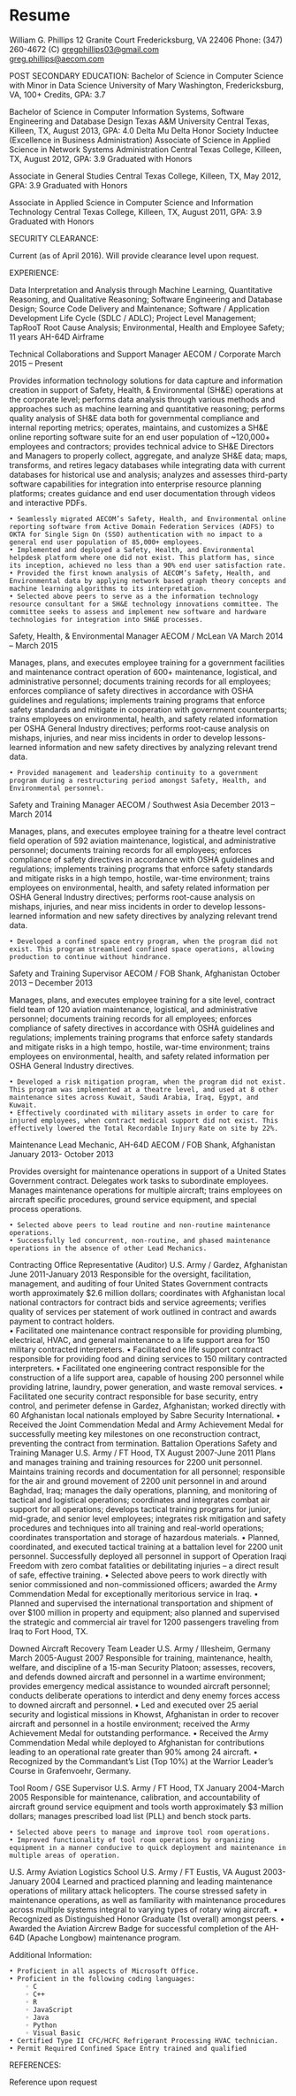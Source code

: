 <h1><b>Resume</b></h1>

William G. Phillips
12 Granite Court
Fredericksburg, VA 22406
Phone: (347) 260-4672 (C)
gregphillips03@gmail.com  
greg.phillips@aecom.com

POST SECONDARY EDUCATION:
Bachelor of Science in Computer Science with Minor in Data Science
University of Mary Washington, Fredericksburg, VA, 100+ Credits, GPA: 3.7 

Bachelor of Science in Computer Information Systems, Software Engineering and Database Design
Texas A&M University Central Texas, Killeen, TX, August 2013, GPA: 4.0
Delta Mu Delta Honor Society Inductee (Excellence in Business Administration)
Associate of Science in Applied Science in Network Systems Administration
Central Texas College, Killeen, TX, August 2012, GPA: 3.9
Graduated with Honors

Associate in General Studies
Central Texas College, Killeen, TX, May 2012, GPA: 3.9
Graduated with Honors

Associate in Applied Science in Computer Science and Information Technology
Central Texas College, Killeen, TX, August  2011, GPA: 3.9
Graduated with Honors
					 
SECURITY CLEARANCE: 

Current (as of April 2016). Will provide clearance level upon request. 

EXPERIENCE:  

Data Interpretation and Analysis through Machine Learning, Quantitative Reasoning, and Qualitative Reasoning; Software Engineering and Database Design; Source Code Delivery and Maintenance; Software / Application Development Life Cycle (SDLC / ADLC); Project Level Management; TapRooT Root Cause Analysis; Environmental, Health and Employee Safety; 11 years AH-64D Airframe

Technical Collaborations and Support Manager	AECOM / Corporate	                                       March 2015 – Present

Provides information technology solutions for data capture and information creation in support of Safety, Health, & Environmental (SH&E) operations at the corporate level; performs data analysis through various methods and approaches such as machine learning and quantitative reasoning; performs quality analysis of SH&E data both for governmental compliance and internal reporting metrics; operates, maintains, and customizes a SH&E online reporting software suite for an end user population of ~120,000+ employees and contractors; provides technical advice to SH&E Directors and Managers to properly collect, aggregate, and analyze SH&E data; maps, transforms, and retires legacy databases while integrating data with current databases for historical use and analysis; analyzes and assesses third-party software capabilities for integration into enterprise resource planning platforms; creates guidance and end user documentation through videos and interactive PDFs.  

    • Seamlessly migrated AECOM’s Safety, Health, and Environmental online reporting software from Active Domain Federation Services (ADFS) to OKTA for Single Sign On (SSO) authentication with no impact to a general end user population of 85,000+ employees. 
    • Implemented and deployed a Safety, Health, and Environmental helpdesk platform where one did not exist. This platform has, since its inception, achieved no less than a 90% end user satisfaction rate. 
    • Provided the first known analysis of AECOM’s Safety, Health, and Environmental data by applying network based graph theory concepts and machine learning algorithms to its interpretation. 
    • Selected above peers to serve as a the information technology resource consultant for a SH&E technology innovations committee. The committee seeks to assess and implement new software and hardware technologies for integration into SH&E processes. 


Safety, Health, & Environmental Manager	AECOM / McLean VA	                               March 2014 – March 2015

Manages, plans, and executes employee training for a government facilities and maintenance contract operation of 600+ maintenance, logistical, and administrative personnel; documents training records for all employees; enforces compliance of safety directives in accordance with OSHA guidelines and regulations; implements training programs that enforce safety standards and mitigate in cooperation with government counterparts; trains employees on environmental, health, and safety related information per OSHA General Industry directives;  performs root-cause analysis on mishaps, injuries, and near miss incidents in order to develop lessons-learned information and new safety directives by analyzing relevant trend data.

    • Provided management and leadership continuity to a government program during a restructuring period amongst Safety, Health, and Environmental personnel. 


Safety and Training Manager	AECOM / Southwest Asia	                         December 2013 – March 2014

Manages, plans, and executes employee training for a theatre level contract field operation of 592 aviation maintenance, logistical, and administrative personnel; documents training records for all employees; enforces compliance of safety directives in accordance with OSHA guidelines and regulations; implements training programs that enforce safety standards and mitigate risks in a high tempo, hostile, war-time environment; trains employees on environmental, health, and safety related information per OSHA General Industry directives;  performs root-cause analysis on mishaps, injuries, and near miss incidents in order to develop lessons-learned information and new safety directives by analyzing relevant trend data.

    • Developed a confined space entry program, when the program did not exist. This program streamlined confined space operations, allowing production to continue without hindrance.

Safety and Training Supervisor	AECOM / FOB Shank, Afghanistan	                       October 2013 – December 2013

Manages, plans, and executes employee training for a site level, contract field team of 120 aviation maintenance, logistical, and administrative personnel; documents training records for all employees; enforces compliance of safety directives in accordance with OSHA guidelines and regulations; implements training programs that enforce safety standards and mitigate risks in a high tempo, hostile, war-time environment; trains employees on environmental, health, and safety related information per OSHA General Industry directives.

    • Developed a risk mitigation program, when the program did not exist. This program was implemented at a theatre level, and used at 8 other maintenance sites across Kuwait, Saudi Arabia, Iraq, Egypt, and Kuwait. 
    • Effectively coordinated with military assets in order to care for injured employees, when contract medical support did not exist. This effectively lowered the Total Recordable Injury Rate on site by 22%. 

Maintenance Lead Mechanic, AH-64D	AECOM / FOB Shank, Afghanistan	                            January 2013- October 2013

Provides oversight for maintenance operations in support of a United States Government contract. Delegates work tasks to subordinate employees. Manages maintenance operations for multiple aircraft; trains employees on aircraft specific procedures, ground service equipment, and special process operations. 

    • Selected above peers to lead routine and non-routine maintenance operations.
    • Successfully led concurrent, non-routine, and phased maintenance operations in the absence of other Lead Mechanics. 

Contracting Office Representative (Auditor)	U.S. Army / Gardez, Afghanistan			   June 2011-January 2013
Responsible for the oversight, facilitation, management, and auditing of four United States Government contracts worth approximately $2.6 million dollars; coordinates with Afghanistan local national contractors for contract bids and service agreements; verifies quality of services per statement of work outlined in contract and awards payment to contract holders.  
    • Facilitated one maintenance contract responsible for providing plumbing, electrical, HVAC, and general maintenance to a life support area for 150 military contracted interpreters. 
    • Facilitated one life support contract responsible for providing food and dining services to 150 military contracted interpreters. 
    • Facilitated one engineering contract responsible for the construction of a life support area, capable of housing 200 personnel while providing latrine, laundry, power generation, and waste removal services. 
    • Facilitated one security contract responsible for base security, entry control, and perimeter defense in Gardez, Afghanistan; worked directly with 60 Afghanistan local nationals employed by Sabre Security International. 
    • Received the Joint Commendation Medal and Army Achievement Medal for successfully meeting key milestones on one reconstruction contract, preventing the contract from termination. 
Battalion Operations Safety and Training Manager	             U.S. Army / FT Hood, TX		     August 2007-June 2011
Plans and manages training and training resources for 2200 unit personnel. Maintains training records and documentation for all personnel; responsible for the air and ground movement of 2200 unit personnel in and around Baghdad, Iraq; manages the daily operations, planning, and monitoring of tactical and logistical operations; coordinates and integrates combat air support for all operations; develops tactical training programs for junior, mid-grade, and senior level employees; integrates risk mitigation and safety  procedures and techniques into all training and real-world operations; coordinates transportation and storage of hazardous materials.
    • Planned, coordinated, and executed tactical training at a battalion level for 2200 unit personnel. Successfully deployed all personnel in support of Operation Iraqi Freedom with zero combat fatalities or debilitating injuries – a direct result of safe, effective training.
    • Selected above peers to work directly with senior commissioned and non-commissioned officers; awarded the Army Commendation Medal for exceptionally meritorious service in Iraq.
    • Planned and supervised the international transportation and shipment of over $100 million in property and equipment; also planned and supervised the strategic and commercial air travel for 1200 passengers traveling from Iraq to Fort Hood, TX.

Downed Aircraft Recovery Team Leader	U.S. Army / Illesheim, Germany		                March 2005-August 2007
Responsible for training, maintenance, health, welfare, and discipline of a 15-man Security Platoon; assesses, recovers, and defends downed aircraft and personnel in a wartime environment; provides emergency medical assistance to wounded aircraft personnel; conducts deliberate operations to interdict and deny enemy forces access to downed aircraft and personnel. 
    • Led and executed over 25 aerial security and logistical missions in Khowst, Afghanistan in order to recover aircraft and personnel in a hostile environment; received the Army Achievement Medal for outstanding performance.
    • Received the Army Commendation Medal while deployed to Afghanistan for contributions leading to an operational rate greater than 90% among 24 aircraft. 
    • Recognized by the Commandant’s List (Top 10%) at the Warrior Leader’s Course in Grafenvoehr, Germany. 

Tool Room / GSE Supervisor	U.S. Army / FT Hood, TX		               January 2004-March 2005
Responsible for maintenance, calibration, and accountability of aircraft ground service equipment and tools worth approximately $3 million dollars; manages prescribed load list (PLL) and bench stock parts.

    • Selected above peers to manage and improve tool room operations.
    • Improved functionality of tool room operations by organizing equipment in a manner conducive to quick deployment and maintenance in multiple areas of operation.  

U.S. Army Aviation Logistics School	U.S. Army / FT Eustis, VA      	                              August 2003-January 2004
Learned and practiced planning and leading maintenance operations of military attack helicopters. The course stressed safety in maintenance operations, as well as familiarity with maintenance procedures across multiple systems integral to varying types of rotary wing aircraft.
    • Recognized as Distinguished Honor Graduate (1st overall) amongst peers.
    • Awarded the Aviation Aircrew Badge for successful completion of the AH-64D (Apache Longbow) maintenance program.

Additional Information: 

    • Proficient in all aspects of Microsoft Office.
    • Proficient in the following coding languages:
        ◦ C
        ◦ C++
        ◦ R
        ◦ JavaScript
        ◦ Java
        ◦ Python
        ◦ Visual Basic
    • Certified Type II CFC/HCFC Refrigerant Processing HVAC technician.
    • Permit Required Confined Space Entry trained and qualified

REFERENCES:

Reference upon request
